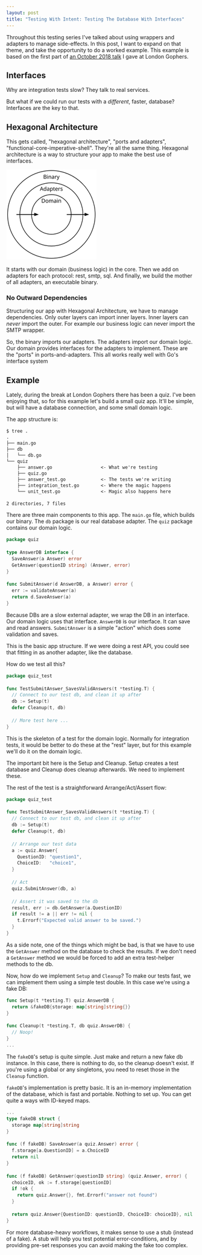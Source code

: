 ```yaml
---
layout: post
title: "Testing With Intent: Testing The Database With Interfaces"
---
```


Throughout this testing series I've talked about using wrappers and adapters to
manage side-effects. In this post, I want to expand on that theme, and take the
opportunity to do a worked example. This example is based on the first part of
[an October 2018 talk](https://www.youtube.com/watch?v=MYVtHMUsbYA) I gave at
London Gophers.

## Interfaces

Why are integration tests slow? They talk to real services.

But what if we could run our tests with a *different*, faster, database?
Interfaces are the key to that.

## Hexagonal Architecture

This gets called, "hexagonal architecture", "ports and adapters",
"functional-core-imperative-shell". They're all the same thing. Hexagonal
architecture is a way to structure your app to make the best use of interfaces.

![Three concentric circles, "binary" (the outermost), then "adapters", and "domain" in the center. Arrows signifying data-transfer connect them.](/images/hexagonal.png)

It starts with our domain (business logic) in the core. Then we add on adapters
for each protocol: rest, smtp, sql. And finally, we build the mother of all
adapters, an executable binary.

### No Outward Dependencies

Structuring our app with Hexagonal Architecture, we have to manage dependencies.
Only outer layers can import inner layers. Inner layers can *never* import the
outer. For example our business logic can never import the SMTP wrapper.

So, the binary imports our adapters. The adapters import our domain logic. Our
domain provides interfaces for the adapters to implement. These are the "ports"
in ports-and-adapters. This all works really well with Go's interface system

## Example

Lately, during the break at London Gophers there has been a quiz. I've been
enjoying that, so for this example let's build a small quiz app. It'll be
simple, but will have a database connection, and some small domain logic.

The app structure is:

```
$ tree .
.
├── main.go
├── db
│   └── db.go
└── quiz
    ├── answer.go                  <- What we're testing
    ├── quiz.go
    ├── answer_test.go             <- The tests we're writing
    ├── integration_test.go        <- Where the magic happens
    └── unit_test.go               <- Magic also happens here

2 directories, 7 files
```

There are three main components to this app. The `main.go` file, which builds
our binary. The `db` package is our real database adapter. The `quiz` package
contains our domain logic.

```go
package quiz

type AnswerDB interface {
  SaveAnswer(a Answer) error
  GetAnswer(questionID string) (Answer, error)
}

func SubmitAnswer(d AnswerDB, a Answer) error {
  err := validateAnswer(a)
  return d.SaveAnswer(a)
}
```

Because DBs are a slow external adapter, we wrap the DB in an interface. Our
domain logic uses that interface. `AnswerDB` is our interface. It can save and
read answers. `SubmitAnswer` is a simple "action" which does some validation and
saves.

This is the basic app structure. If we were doing a rest API, you
could see that fitting in as another adapter, like the database.

How do we test all this?

```go
package quiz_test

func TestSubmitAnswer_SavesValidAnswers(t *testing.T) {
  // Connect to our test db, and clean it up after
  db := Setup(t)
  defer Cleanup(t, db)

  // More test here ...
}
```

This is the skeleton of a test for the domain logic. Normally for integration
tests, it would be better to do these at the "rest" layer, but for this example
we'll do it on the domain logic.

The important bit here is the Setup and Cleanup. Setup creates a test database and
Cleanup does cleanup afterwards. We need to implement these.

The rest of the test is a straightforward Arrange/Act/Assert flow:

```go
package quiz_test

func TestSubmitAnswer_SavesValidAnswers(t *testing.T) {
  // Connect to our test db, and clean it up after
  db := Setup(t)
  defer Cleanup(t, db)

  // Arrange our test data
  a := quiz.Answer{
    QuestionID: "question1",
    ChoiceID:   "choice1",
  }

  // Act
  quiz.SubmitAnswer(db, a)

  // Assert it was saved to the db
  result, err := db.GetAnswer(a.QuestionID)
  if result != a || err != nil {
    t.Errorf("Expected valid answer to be saved.")
  }
}
```

As a side note, one of the things which might be bad, is that we have to use the
`GetAnswer` method on the database to check the results. If we don't need a
`GetAnswer` method we would be forced to add an extra test-helper methods to the
db.

Now, how do we implement `Setup` and `Cleanup`? To make our tests fast, we can
implement them using a simple test double. In this case we're using a fake DB:

```go
func Setup(t *testing.T) quiz.AnswerDB {
  return &fakeDB{storage: map[string]string{}}
}

func Cleanup(t *testing.T, db quiz.AnswerDB) {
  // Noop!
}
...
```

The `fakeDB`'s setup is quite simple. Just make and return a new fake db
instance. In this case, there is nothing to do, so the cleanup doesn't exist. If
you're using a global or any singletons, you need to reset those in the
`Cleanup` function.

`fakeDB`'s implementation is pretty basic. It is an in-memory implementation of
the database, which is fast and portable. Nothing to set up. You can get quite a
ways with ID-keyed maps.

```go
...
type fakeDB struct {
  storage map[string]string
}

func (f fakeDB) SaveAnswer(a quiz.Answer) error {
  f.storage[a.QuestionID] = a.ChoiceID
  return nil
}

func (f fakeDB) GetAnswer(questionID string) (quiz.Answer, error) {
  choiceID, ok := f.storage[questionID]
  if !ok {
    return quiz.Answer{}, fmt.Errorf("answer not found")
  }

  return quiz.Answer{QuestionID: questionID, ChoiceID: choiceID}, nil
}
```

For more database-heavy workflows, it makes sense to use a stub (instead of a
fake). A stub will help you test potential error-conditions, and by providing
pre-set responses you can avoid making the fake too complex.
